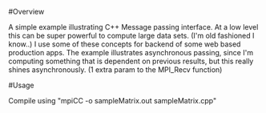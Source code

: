 #Overview

A simple example illustrating C++ Message passing interface. At a low level this can be super powerful to compute large data sets. (I'm old fashioned I know..) I use some of these concepts for backend of some web based production apps.
The example illustrates asynchronous passing, since I'm computing something that is dependent on previous results, but this really shines asynchronously. (1 extra param to the MPI_Recv function) 

#Usage

Compile using "mpiCC -o sampleMatrix.out sampleMatrix.cpp"